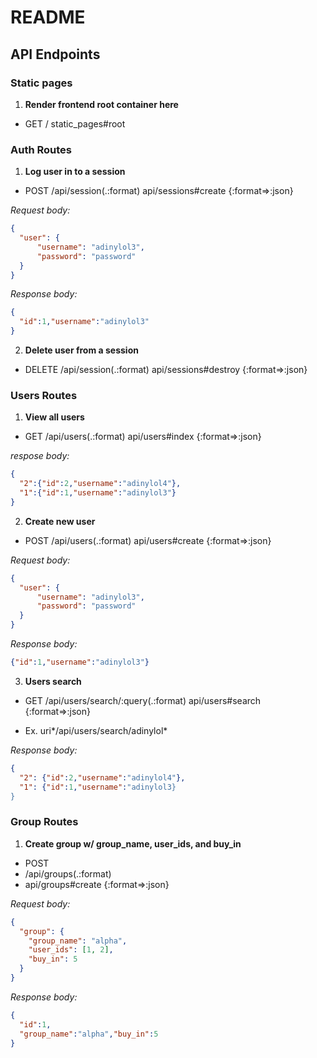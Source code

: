 # README

## API Endpoints

### **Static pages**

1. **Render frontend root container here**

- GET / static_pages#root

### **Auth Routes**

1. **Log user in to a session**

- POST /api/session(.:format) api/sessions#create {:format=>:json}

*Request body:*

```json
{
  "user": {
      "username": "adinylol3",
      "password": "password"
  }
}
```

*Response body:*

```json
{
  "id":1,"username":"adinylol3"
}
```

2. **Delete user from a session**

- DELETE /api/session(.:format) api/sessions#destroy {:format=>:json}

### **Users Routes**

1. **View all users**

- GET /api/users(.:format) api/users#index {:format=>:json}

*respose body:*

```json
{
  "2":{"id":2,"username":"adinylol4"},
  "1":{"id":1,"username":"adinylol3"}
}
```

2. **Create new user**

- POST /api/users(.:format) api/users#create {:format=>:json}

*Request body:*

```json
{
  "user": {
      "username": "adinylol3",
      "password": "password"
  }
}
```

*Response body:*

```json
{"id":1,"username":"adinylol3"}
```

3. **Users search**

- GET /api/users/search/:query(.:format) api/users#search {:format=>:json}

- Ex. uri*/api/users/search/adinylol*

*Response body:*

```json
{
  "2": {"id":2,"username":"adinylol4"},
  "1": {"id":1,"username":"adinylol3}
}
```

### **Group Routes**

1. **Create group w/ group_name, user_ids, and buy_in**

- POST
- /api/groups(.:format) 
- api/groups#create {:format=>:json}


*Request body:*

```json
{
  "group": {
    "group_name": "alpha",
    "user_ids": [1, 2],
    "buy_in": 5
  }
}
```

*Response body:*

```json
{
  "id":1,
  "group_name":"alpha","buy_in":5
}
```
